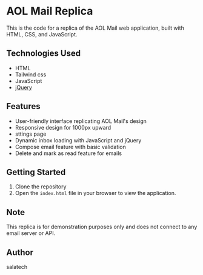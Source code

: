 # AOL Mail Replica

This is the code for a replica of the AOL Mail web application, built with HTML, CSS, and JavaScript.

## Technologies Used
- HTML
- Tailwind css
- JavaScript
- [jQuery](https://jquery.com/)

## Features
- User-friendly interface replicating AOL Mail's design
- Responsive design for 1000px upward
- sttings page
- Dynamic inbox loading with JavaScript and jQuery
- Compose email feature with basic validation
- Delete and mark as read feature for emails

## Getting Started
1. Clone the repository
2. Open the `index.html` file in your browser to view the application.

## Note
This replica is for demonstration purposes only and does not connect to any email server or API.

## Author
salatech
